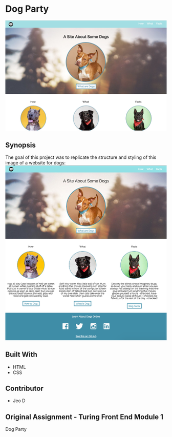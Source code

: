 # Dog Party
![screenshot of my dog party](screenshot.png)

## Synopsis
The goal of this project was to replicate the structure and styling of this image of a website for dogs:
![screenshot of original dog party](dog-party.png)

## Built With
* HTML
* CSS

## Contributor
* Jeo D

## Original Assignment - Turing Front End Module 1
Dog Party




